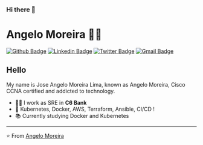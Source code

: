 ### Hi there 👋

<!--
**Ang3l1nux/Ang3l1nux** is a ✨ _special_ ✨ repository because its `README.md` (this file) appears on your GitHub profile.

Here are some ideas to get you started:

- 🔭 I’m currently working on ...
- 🌱 I’m currently learning ...
- 👯 I’m looking to collaborate on ...
- 🤔 I’m looking for help with ...
- 💬 Ask me about ...
- 📫 How to reach me: ...
- 😄 Pronouns: ...
- ⚡ Fun fact: ...
-->
# Angelo Moreira :man_technologist:

[![Github Badge](https://img.shields.io/badge/-Github-000?style=flat-square&logo=Github&logoColor=white&link=https://github.com/Ang3l1nux)](https://github.com/Ang3l1nux)
[![Linkedin Badge](https://img.shields.io/badge/-LinkedIn-blue?style=flat-square&logo=Linkedin&logoColor=white&link=https://https://www.linkedin.com/in/josé-angelo-moreira-lima-080a4556//)](https://www.linkedin.com/in/josé-angelo-moreira-lima-080a4556/)
[![Twitter Badge](https://img.shields.io/badge/-Twitter-1ca0f1?style=flat-square&labelColor=1ca0f1&logo=twitter&logoColor=white&link=https://twitter.com/angelinux_ml)](https://twitter.com/angelinux_ml)
[![Gmail Badge](https://img.shields.io/badge/-Gmail-c14438?style=flat-square&logo=Gmail&logoColor=white&link=mailto:angelinux2011@gmail.com)](mailto:angelinux2011@gmail.com)



## Hello 


My name is Jose Angelo Moreira Lima, known as Angelo Moreira, Cisco CCNA certified and addicted to technology.

- :office_worker: I work as SRE in **C6 Bank**
- :blue_heart: Kubernetes, Docker, AWS, Terraform, Ansible, CI/CD !
- :books: Currently studying Docker and Kubernetes

---
⭐️ From [Angelo Moreira](https://github.com/Ang3l1nux)
